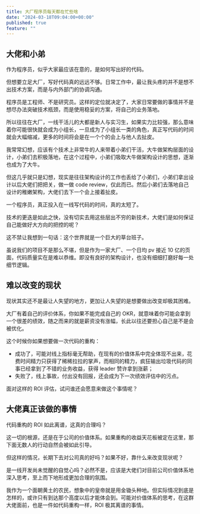```yaml
---
title: 大厂程序员每天都在忙些啥
date: "2024-03-18T09:04:00+00:00"
published: true
feature: ""
---
```


## 大佬和小弟

作为程序员，似乎大家最应该在意的，是如何写出好的代码。

但想要立足大厂，写好代码真的远远不够。日常工作中，最让我头疼的并不是想不出技术方案，而是与内外部门的协调沟通。

程序员是工程师、不是研究员。这样的定位就决定了，大家日常要做的事情并不是想尽办法突破技术瓶颈，而是使用稳妥的方案，将自己的业务落地。

所以往往在大厂，一线干活儿的大都是新人与实习生，如果实力比较强，那么意味着你可能很快就会成为小组长，一旦成为了小组长一类的角色，真正写代码的时间就会大幅缩减，更多的时间将会是在一个个的会上与他人去扯皮。

我常常幻想，应该有个技术上非常牛的人来带着小弟们干活，大牛做架构层面的设计，小弟们去积极落地，在这个过程中，小弟们吸取大牛做架构设计的思想，逐渐也成为了大牛。

但这几乎就只是幻想，现实是往往架构设计的工作也丢给了小弟们，小弟们拿出设计以后大佬们把把关，做一做 code review，仅此而已。然后小弟们去落地自己设计的稚嫩架构，大佬们去下一个会上接着扯皮。

一个程序员，真正投入在一线写代码的时间，真的太短了。

技术的更迭是如此之快，没有切实去用这些层出不穷的新技术，大佬们是如何保证自己能做好大方向的把控的呢？

这不禁让我想到一句话：这个世界就是一个巨大的草台班子。

虽说我们的项目不是那么不堪，但是作为一家大厂、一个日均 pv 接近 10 亿的页面，代码质量实在是难以恭维。即没有良好的架构设计，也没有细细打磨好每一处细节逻辑。

## 难以改变的现状

现状其实还不是最让人失望的地方，更加让人失望的是想要做出改变却极其困难。

大厂有着自己的评价体系，你如果不能完成自己的 OKR，就意味着你可能会拿到一个很差的绩效，随之而来的就是薪资没有涨幅，长此以往还要担心自己是不是会被优化。

这个时候你如果想要做一次代码的重构：

- 成功了，可能对线上指标毫无帮助，在现有的价值体系中完全体现不出来，花费时间精力只获得了稀稀拉拉的掌声，而相同的精力，疯狂输出垃圾代码的同事已经拿到了不错的业务收益，获得 leader 赞许拿到涨薪；
- 失败了，线上事故，付出没有回报，还会成为下一次绩效评估中的污点。

面对这样的 ROI 评估，试问谁还会愿意来做这个事情呢？

## 大佬真正该做的事情

代码重构的 ROI 如此离谱，这真的合理吗？

这一切的根源，还是在于公司的价值体系。如果重构的收益天花板被定在这里，那下面无数人的行动自然会被如此引导。

但这样的情况，长期下去对公司真的好吗？如果不好，靠什么来改变现状呢？

是一线开发尚未觉醒的自觉心吗？必然不是，应该是大佬们对目前公司价值体系地深入思考，至上而下地形成更加合理的氛围。

我作为一个面朝黄土的农民，想象中的皇帝就是用金锄头种地。但实际情况到底是怎样的，或许只有到达那个高度以后才能体会到。可能对价值体系的思考，在这群大佬面前，也是一件如代码重构一样，ROI 极其离谱的事情。
